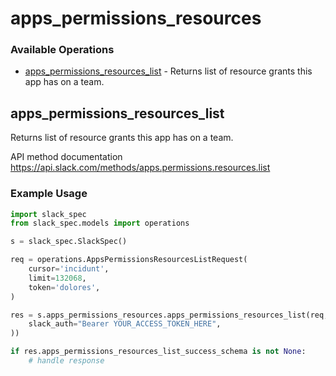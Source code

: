# apps_permissions_resources

### Available Operations

* [apps_permissions_resources_list](#apps_permissions_resources_list) - Returns list of resource grants this app has on a team.

## apps_permissions_resources_list

Returns list of resource grants this app has on a team.

API method documentation
<https://api.slack.com/methods/apps.permissions.resources.list>

### Example Usage

```python
import slack_spec
from slack_spec.models import operations

s = slack_spec.SlackSpec()

req = operations.AppsPermissionsResourcesListRequest(
    cursor='incidunt',
    limit=132068,
    token='dolores',
)

res = s.apps_permissions_resources.apps_permissions_resources_list(req, operations.AppsPermissionsResourcesListSecurity(
    slack_auth="Bearer YOUR_ACCESS_TOKEN_HERE",
))

if res.apps_permissions_resources_list_success_schema is not None:
    # handle response
```
